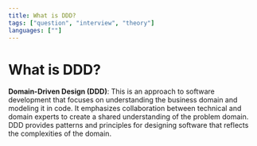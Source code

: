 ```yaml
---
title: What is DDD?
tags: ["question", "interview", "theory"]
languages: [""]
---
```


# What is DDD?

**Domain-Driven Design (DDD)**: This is an approach to software development that focuses on understanding the business domain and modeling it in code. It emphasizes collaboration between technical and domain experts to create a shared understanding of the problem domain. DDD provides patterns and principles for designing software that reflects the complexities of the domain.

